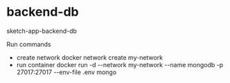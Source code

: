 # backend-db

sketch-app-backend-db

Run commands

- create network
  docker network create my-network
- run container
  docker run -d --network my-network --name mongodb -p 27017:27017 --env-file .env mongo
